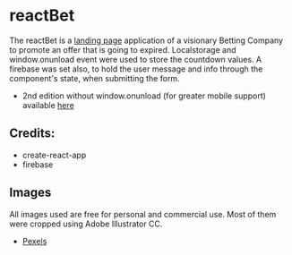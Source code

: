# reactBet

The reactBet is a [landing page](https://nagiatzi.github.io/reactBet/) application of a visionary Betting Company to promote an offer that is going to expired. Localstorage and window.onunload
event were used to store the countdown values. A firebase was set also, to hold the user message and info through the component's state, when submitting the form. 
- 2nd edition without window.onunload (for greater mobile support) available [here](https://nagiatzi.github.io/mobileBet/) 

## Credits:

- create-react-app 
- firebase

## Images

All images used are free for personal and commercial use. Most of them were cropped using Adobe Illustrator CC.
 * [Pexels](https://www.pexels.com/)
